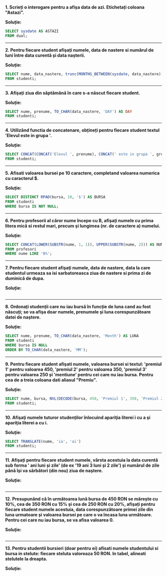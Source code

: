 **1. Scrieți o interogare pentru a afișa data de azi. Etichetați coloana "Astazi".**

**Soluție:**
```sql
SELECT sysdate AS ASTAZI
FROM dual;
```
---
**2. Pentru fiecare student afișați numele, data de nastere si numărul de luni între data curentă și data nașterii.**

**Soluție:**
```sql
SELECT nume, data_nastere, trunc(MONTHS_BETWEEN(sysdate, data_nastere)) AS MONTHS
FROM studenti;
```
---
**3. Afișați ziua din săptămână în care s-a născut fiecare student.**

**Soluție:**
```sql
SELECT nume, prenume, TO_CHAR(data_nastere, 'DAY') AS DAY
FROM studenti;
```
---
**4. Utilizând functia de concatenare, obțineți pentru fiecare student textul 'Elevul <prenume> este in grupa <grupa>'.**

**Soluție:**
```sql
SELECT CONCAT(CONCAT('Elevul ', prenume), CONCAT(' este in grupa ', grupa)) AS INFO
FROM studenti;
```
---
**5. Afisati valoarea bursei pe 10 caractere, completand valoarea numerica cu caracterul $.**

**Soluție:**
```sql
SELECT DISTINCT RPAD(bursa, 10, '$') AS BURSA
FROM studenti
WHERE bursa IS NOT NULL;
```
---
**6. Pentru profesorii al căror nume începe cu B, afișați numele cu prima litera mică si restul mari, precum și lungimea (nr. de caractere a) numelui.**

**Soluție:**
```sql
SELECT CONCAT(LOWER(SUBSTR(nume, 1, 1)), UPPER(SUBSTR(nume, 2))) AS NUME, LENGTH(TRIM(nume)) AS LEN
FROM profesori
WHERE nume LIKE 'B%';
```
---
**7. Pentru fiecare student afișați numele, data de nastere, data la care studentul urmeaza sa isi sarbatoreasca ziua de nastere si prima zi de duminică de dupa.**

**Soluție:**
```sql

```
---
**8. Ordonați studenții care nu iau bursă în funcție de luna cand au fost născuți; se va afișa doar numele, prenumele și luna corespunzătoare datei de naștere.**

**Soluție:**
```sql
SELECT nume, prenume, TO_CHAR(data_nastere, 'Month') AS LUNA
FROM studenti
WHERE bursa IS NULL
ORDER BY TO_CHAR(data_nastere, 'MM');
```
---
**9. Pentru fiecare student afișati numele, valoarea bursei si textul: 'premiul 1' pentru valoarea 450, 'premiul 2' pentru valoarea 350, 'premiul 3' pentru valoarea 250 și 'mentiune' pentru cei care nu iau bursa. Pentru cea de a treia coloana dati aliasul "Premiu".**

**Soluție:**
```sql
SELECT nume, bursa, NVL(DECODE(bursa, 450, 'Premiul 1', 350, 'Premiul 2', 250, 'Premiul 3'), 'Mentiune') AS PREMIU
FROM studenti;
```
---
**10. Afişaţi numele tuturor studenților înlocuind apariţia literei i cu a şi apariţia literei a cu i.**

**Soluție:**
```sql
SELECT TRANSLATE(nume, 'ia', 'ai')
FROM studenti;
```
---
**11. Afișați pentru fiecare student numele, vârsta acestuia la data curentă sub forma '<x> ani <y> luni și <z> zile' (de ex '19 ani 3 luni și 2 zile') și numărul de zile până își va sărbători (din nou) ziua de naștere.**

**Soluție:**
```sql

```
---
**12. Presupunând că în următoarea lună bursa de 450 RON se mărește cu 10%, cea de 350 RON cu 15% și cea de 250 RON cu 20%, afișați pentru fiecare student numele acestuia, data corespunzătoare primei zile din luna urmatoare și valoarea bursei pe care o va încasa luna următoare. Pentru cei care nu iau bursa, se va afisa valoarea 0.**

**Soluție:**
```sql

```
---
**13. Pentru studentii bursieri (doar pentru ei) afisati numele studentului si bursa in stelute: fiecare steluta valoreaza 50 RON. In tabel, alineati stelutele la dreapta.**

**Soluție:**
```sql

```
